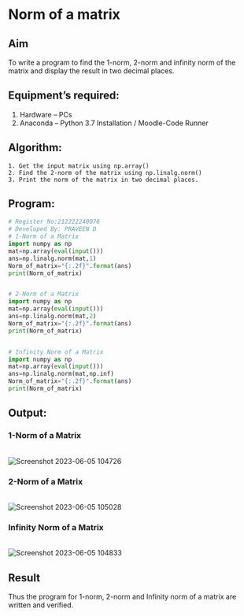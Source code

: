 # Norm of a matrix
## Aim
To write a program to find the 1-norm, 2-norm and infinity norm of the matrix and display the result in two decimal places.
## Equipment’s required:
1.	Hardware – PCs
2.	Anaconda – Python 3.7 Installation / Moodle-Code Runner
## Algorithm:
	1. Get the input matrix using np.array()   
    2. Find the 2-norm of the matrix using np.linalg.norm()
	3. Print the norm of the matrix in two decimal places.
## Program:
```Python
# Register No:212222240076
# Developed By: PRAVEEN D
# 1-Norm of a Matrix
import numpy as np
mat=np.array(eval(input()))
ans=np.linalg.norm(mat,1)
Norm_of_matrix="{:.2f}".format(ans)
print(Norm_of_matrix)


# 2-Norm of a Matrix
import numpy as np 
mat=np.array(eval(input()))
ans=np.linalg.norm(mat,2)
Norm_of_matrix="{:.2f}".format(ans)
print(Norm_of_matrix)


# Infinity Norm of a Matrix
import numpy as np
mat=np.array(eval(input()))
ans=np.linalg.norm(mat,np.inf)
Norm_of_matrix="{:.2f}".format(ans)
print(Norm_of_matrix)
```
## Output:
### 1-Norm of a Matrix
<br>![Screenshot 2023-06-05 104726](https://github.com/praveenmax55/Norm-of-a-matrix/assets/113497509/ac8677f0-63b6-4fcd-92e7-11aabff5a4a9)



### 2-Norm of a Matrix
<br>![Screenshot 2023-06-05 105028](https://github.com/praveenmax55/Norm-of-a-matrix/assets/113497509/86993eef-af09-4a9b-902c-35b442cc2826)


### Infinity Norm of a Matrix
<br>![Screenshot 2023-06-05 104833](https://github.com/praveenmax55/Norm-of-a-matrix/assets/113497509/026da87c-3005-4c8a-9c1f-cceaf1abbe3a)


## Result
Thus the program for 1-norm, 2-norm and Infinity norm of a matrix are written and verified.

